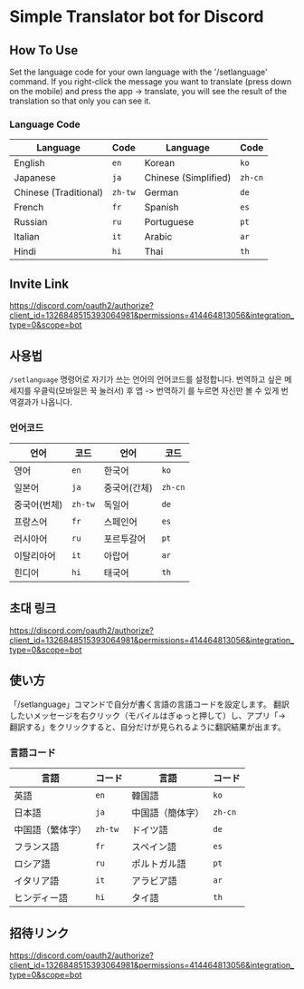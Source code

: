 

# Simple Translator bot for Discord
## How To Use
Set the language code for your own language with the '/setlanguage' command.
If you right-click the message you want to translate (press down on the mobile) and press the app -> translate, you will see the result of the translation so that only you can see it.
### Language Code
| Language   | Code   | Language   | Code   |
|------------|--------|------------|--------|
| English    | `en`   | Korean     | `ko`   |
| Japanese   | `ja`   | Chinese (Simplified) | `zh-cn` |
| Chinese (Traditional) | `zh-tw` | German     | `de`   |
| French     | `fr`   | Spanish    | `es`   |
| Russian    | `ru`   | Portuguese | `pt`   |
| Italian    | `it`   | Arabic     | `ar`   |
| Hindi      | `hi`   | Thai       | `th`   |
## Invite Link
https://discord.com/oauth2/authorize?client_id=1326848515393064981&permissions=414464813056&integration_type=0&scope=bot
## 사용법
`/setlanguage` 명령어로 자기가 쓰는 언어의 언어코드를 설정합니다.
번역하고 싶은 메세지를 우클릭(모바일은 꾹 눌러서) 후 앱 -> 번역하기 를 누르면 자신만 볼 수 있게 번역결과가 나옵니다.
### 언어코드
| 언어     | 코드   | 언어     | 코드   |
|----------|--------|----------|--------|
| 영어     | `en`   | 한국어   | `ko`   |
| 일본어   | `ja`   | 중국어(간체) | `zh-cn` |
| 중국어(번체) | `zh-tw` | 독일어   | `de`   |
| 프랑스어 | `fr`   | 스페인어 | `es`   |
| 러시아어 | `ru`   | 포르투갈어 | `pt`   |
| 이탈리아어 | `it` | 아랍어   | `ar`   |
| 힌디어   | `hi`   | 태국어   | `th`   |

## 초대 링크
https://discord.com/oauth2/authorize?client_id=1326848515393064981&permissions=414464813056&integration_type=0&scope=bot

## 使い方
「/setlanguage」コマンドで自分が書く言語の言語コードを設定します。
翻訳したいメッセージを右クリック（モバイルはぎゅっと押して）し、アプリ「-> 翻訳する」をクリックすると、自分だけが見られるように翻訳結果が出ます。
### 言語コード
| 言語        | コード   | 言語        | コード   |
|-------------|----------|-------------|----------|
| 英語        | `en`     | 韓国語      | `ko`     |
| 日本語      | `ja`     | 中国語（簡体字） | `zh-cn` |
| 中国語（繁体字） | `zh-tw` | ドイツ語    | `de`     |
| フランス語  | `fr`     | スペイン語  | `es`     |
| ロシア語    | `ru`     | ポルトガル語 | `pt`     |
| イタリア語  | `it`     | アラビア語  | `ar`     |
| ヒンディー語 | `hi`    | タイ語      | `th`     |
## 招待リンク
https://discord.com/oauth2/authorize?client_id=1326848515393064981&permissions=414464813056&integration_type=0&scope=bot
